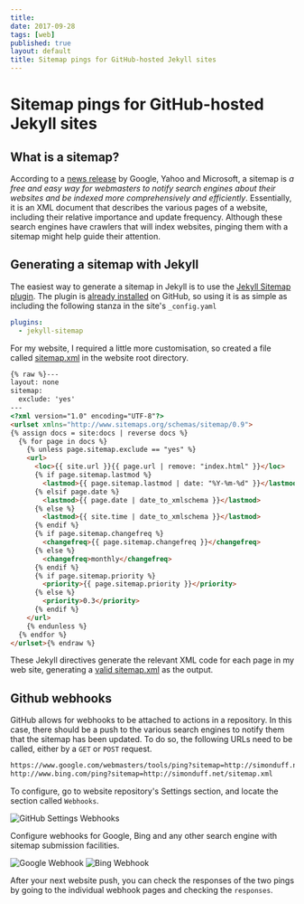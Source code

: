 ```yaml
---
title:
date: 2017-09-28
tags: [web]
published: true
layout: default
title: Sitemap pings for GitHub-hosted Jekyll sites
---
```


# Sitemap pings for GitHub-hosted Jekyll sites

## What is a sitemap?

According to a [news
release](https://googlepress.blogspot.com.au/2006/11/major-search-engines-unite-to-support_16.html)
by Google, Yahoo and Microsoft, a sitemap is *a free and easy way for
webmasters to notify search engines about their websites and be indexed more
comprehensively and efficiently*. Essentially, it is an XML document that
describes the various pages of a website, including their relative importance
and update frequency. Although these search engines have crawlers that will
index websites, pinging them with a sitemap might help guide their attention.

## Generating a sitemap with Jekyll

The easiest way to generate a sitemap in Jekyll is to use the [Jekyll Sitemap
plugin](https://github.com/jekyll/jekyll-sitemap). The plugin is [already
installed](https://help.github.com/articles/sitemaps-for-github-pages/) on
GitHub, so using it is as simple as including the following stanza in the
site's `_config.yaml`

```yaml
plugins:
  - jekyll-sitemap
```

For my website, I required a little more customisation, so created a file
called
[sitemap.xml](https://github.com/sduff/sduff.github.io/blob/master/sitemap.xml)
in the website root directory.

```html
{% raw %}---
layout: none
sitemap:
  exclude: 'yes'
---
<?xml version="1.0" encoding="UTF-8"?>
<urlset xmlns="http://www.sitemaps.org/schemas/sitemap/0.9">
{% assign docs = site:docs | reverse docs %}
  {% for page in docs %}
    {% unless page.sitemap.exclude == "yes" %}
    <url>
      <loc>{{ site.url }}{{ page.url | remove: "index.html" }}</loc>
      {% if page.sitemap.lastmod %}
        <lastmod>{{ page.sitemap.lastmod | date: "%Y-%m-%d" }}</lastmod>
      {% elsif page.date %}
        <lastmod>{{ page.date | date_to_xmlschema }}</lastmod>
      {% else %}
        <lastmod>{{ site.time | date_to_xmlschema }}</lastmod>
      {% endif %}
      {% if page.sitemap.changefreq %}
        <changefreq>{{ page.sitemap.changefreq }}</changefreq>
      {% else %}
        <changefreq>monthly</changefreq>
      {% endif %}
      {% if page.sitemap.priority %}
        <priority>{{ page.sitemap.priority }}</priority>
      {% else %}
        <priority>0.3</priority>
      {% endif %}
    </url>
    {% endunless %}
  {% endfor %}
</urlset>{% endraw %}
```

These Jekyll directives generate the relevant XML code for each page in my web
site, generating a [valid sitemap.xml](http://simonduff.net/sitemap.xml) as the
output.

## Github webhooks

GitHub allows for webhooks to be attached to actions in a repository. In this
case, there should be a push to the various search engines to notify them that
the sitemap has been updated. To do so, the following URLs need to be called,
either by a `GET` or `POST` request.

```bash
https://www.google.com/webmasters/tools/ping?sitemap=http://simonduff.net/sitemap.xml
http://www.bing.com/ping?sitemap=http://simonduff.net/sitemap.xml
```

To configure, go to website repository's Settings section, and locate the
section called `Webhooks`.

![GitHub Settings Webhooks](/img/github_settings_webhooks.png "GitHub Settings Webhooks")

Configure webhooks for Google, Bing and any other search engine with sitemap submission facilities.

![Google Webhook](/img/github_webhook_google.png "Webhook configuration for Google")
![Bing Webhook](/img/github_webhook_bing.png "WebHook configuration for Bing")


After your next website push, you can check the responses of the two pings by
going to the individual webhook pages and checking the `responses`.
